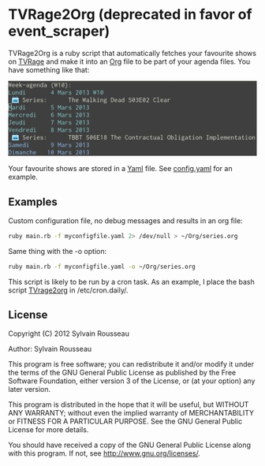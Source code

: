 # TVRage2Org (deprecated in favor of event_scraper)

TVRage2Org is a ruby script that automatically fetches your favourite
shows on [TVRage](http://www.tvrage.com) and make it into an
[Org](http://orgmode.org) file to be part of your agenda files. You
have something like that:

![agenda screenshot](images/agenda.png)

Your favourite shows are stored in a
[Yaml](http://en.wikipedia.org/wiki/YAML) file. See
[config.yaml](config.yaml) for an example.

## Examples

Custom configuration file, no debug messages and results in an org file:

```bash
ruby main.rb -f myconfigfile.yaml 2> /dev/null > ~/Org/series.org
```

Same thing with the -o option:

```bash
ruby main.rb -f myconfigfile.yaml -o ~/Org/series.org
```

This script is likely to be run by a cron task. As an example, I
place the bash script [TVrage2org](TVrage2org) in /etc/cron.daily/.

## License

Copyright (C) 2012 Sylvain Rousseau <thisirs at gmail dot com>

Author: Sylvain Rousseau <thisirs at gmail dot com>

This program is free software; you can redistribute it and/or modify
it under the terms of the GNU General Public License as published by
the Free Software Foundation, either version 3 of the License, or
(at your option) any later version.

This program is distributed in the hope that it will be useful,
but WITHOUT ANY WARRANTY; without even the implied warranty of
MERCHANTABILITY or FITNESS FOR A PARTICULAR PURPOSE.  See the
GNU General Public License for more details.

You should have received a copy of the GNU General Public License
along with this program.  If not, see <http://www.gnu.org/licenses/>.
